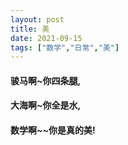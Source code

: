 ```yaml
---
layout: post
title: 美
date: 2021-09-15
tags: ["数学","日常","美"]
---
```


#### 骏马啊~你四条腿,

#### 大海啊~你全是水,

#### 数学啊~~你是真的美!